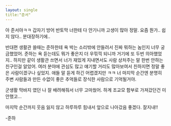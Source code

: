 ```yaml
---
layout: single
title:"준서"
---
```


아 준서야ㅋㅋ 갑자기 방어 반토막 너한테 다 안기니까 고생이 많아 정말. 요즘 뭔가.. 쉽지 않다.. 분대장하기에..

반대편 생활관 쓸때는 준하한테 욕 박는 소리밖에 안들려서 진짜 뭐하는 놈인지 너무 궁금했었어. 준하는 욕 듣는데도 뭐가 좋은지 더 우끾끽 되니까 거기에 또 두번 의아했었지.. 하지만 같이 생활관 쓰면서 너가 재밌게 지내면서도 사람 상처주는 말 한번 안하는 친구인걸 알았어. 여러 분야에 관심도 많고 얘기할 거리도 많아보여서 친하지면 정말 좋은 사람이겠구나 싶었지. 애들 말 듣게 하긴 어렵겠지만 ㅋㅋ 너 마지막 순간엔 분명히 주변 사람들과 만든 수없이 좋은 추억들로 장식한 사람으로 기억될거야.

군생활 막바지 였던 나 잘 배려해줘서 너무 고마웠어. 하계 조교모 함부로 가져갔던건 미안했고...


마지막 순간까지 웃음 잃지 않고 하루하루 힘내서 앞으로 나아갔음 좋겠다. 잘지내!!


-준하
